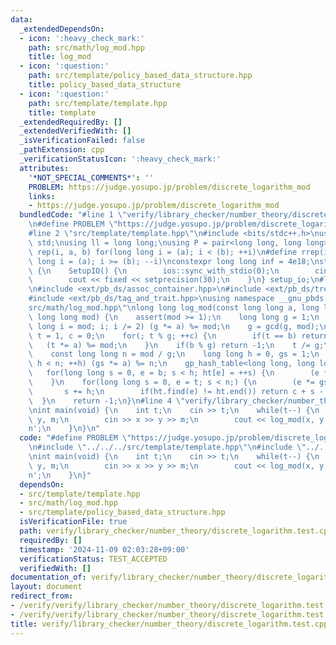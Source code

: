 ```yaml
---
data:
  _extendedDependsOn:
  - icon: ':heavy_check_mark:'
    path: src/math/log_mod.hpp
    title: log_mod
  - icon: ':question:'
    path: src/template/policy_based_data_structure.hpp
    title: policy_based_data_structure
  - icon: ':question:'
    path: src/template/template.hpp
    title: template
  _extendedRequiredBy: []
  _extendedVerifiedWith: []
  _isVerificationFailed: false
  _pathExtension: cpp
  _verificationStatusIcon: ':heavy_check_mark:'
  attributes:
    '*NOT_SPECIAL_COMMENTS*': ''
    PROBLEM: https://judge.yosupo.jp/problem/discrete_logarithm_mod
    links:
    - https://judge.yosupo.jp/problem/discrete_logarithm_mod
  bundledCode: "#line 1 \"verify/library_checker/number_theory/discrete_logarithm.test.cpp\"\
    \n#define PROBLEM \"https://judge.yosupo.jp/problem/discrete_logarithm_mod\"\n\
    #line 2 \"src/template/template.hpp\"\n#include <bits/stdc++.h>\nusing namespace\
    \ std;\nusing ll = long long;\nusing P = pair<long long, long long>;\n#define\
    \ rep(i, a, b) for(long long i = (a); i < (b); ++i)\n#define rrep(i, a, b) for(long\
    \ long i = (a); i >= (b); --i)\nconstexpr long long inf = 4e18;\nstruct SetupIO\
    \ {\n    SetupIO() {\n        ios::sync_with_stdio(0);\n        cin.tie(0);\n\
    \        cout << fixed << setprecision(30);\n    }\n} setup_io;\n#line 2 \"src/template/policy_based_data_structure.hpp\"\
    \n#include <ext/pb_ds/assoc_container.hpp>\n#include <ext/pb_ds/tree_policy.hpp>\n\
    #include <ext/pb_ds/tag_and_trait.hpp>\nusing namespace __gnu_pbds;\n#line 4 \"\
    src/math/log_mod.hpp\"\nlong long log_mod(const long long a, long long b, const\
    \ long long mod) {\n    assert(mod >= 1);\n    long long g = 1;\n    for(long\
    \ long i = mod; i; i /= 2) (g *= a) %= mod;\n    g = gcd(g, mod);\n    long long\
    \ t = 1, c = 0;\n    for(; t % g; ++c) {\n        if(t == b) return c;\n     \
    \   (t *= a) %= mod;\n    }\n    if(b % g) return -1;\n    t /= g;\n    b /= g;\n\
    \    const long long n = mod / g;\n    long long h = 0, gs = 1;\n    for(; h *\
    \ h < n; ++h) (gs *= a) %= n;\n    gp_hash_table<long long, long long> ht;\n \
    \   for(long long s = 0, e = b; s < h; ht[e] = ++s) {\n        (e *= a) %= n;\n\
    \    }\n    for(long long s = 0, e = t; s < n;) {\n        (e *= gs) %= n;\n \
    \       s += h;\n        if(ht.find(e) != ht.end()) return c + s - ht[e];\n  \
    \  }\n    return -1;\n}\n#line 4 \"verify/library_checker/number_theory/discrete_logarithm.test.cpp\"\
    \nint main(void) {\n    int t;\n    cin >> t;\n    while(t--) {\n        ll x,\
    \ y, m;\n        cin >> x >> y >> m;\n        cout << log_mod(x, y, m) << '\\\
    n';\n    }\n}\n"
  code: "#define PROBLEM \"https://judge.yosupo.jp/problem/discrete_logarithm_mod\"\
    \n#include \"../../../src/template/template.hpp\"\n#include \"../../../src/math/log_mod.hpp\"\
    \nint main(void) {\n    int t;\n    cin >> t;\n    while(t--) {\n        ll x,\
    \ y, m;\n        cin >> x >> y >> m;\n        cout << log_mod(x, y, m) << '\\\
    n';\n    }\n}"
  dependsOn:
  - src/template/template.hpp
  - src/math/log_mod.hpp
  - src/template/policy_based_data_structure.hpp
  isVerificationFile: true
  path: verify/library_checker/number_theory/discrete_logarithm.test.cpp
  requiredBy: []
  timestamp: '2024-11-09 02:03:28+09:00'
  verificationStatus: TEST_ACCEPTED
  verifiedWith: []
documentation_of: verify/library_checker/number_theory/discrete_logarithm.test.cpp
layout: document
redirect_from:
- /verify/verify/library_checker/number_theory/discrete_logarithm.test.cpp
- /verify/verify/library_checker/number_theory/discrete_logarithm.test.cpp.html
title: verify/library_checker/number_theory/discrete_logarithm.test.cpp
---
```

